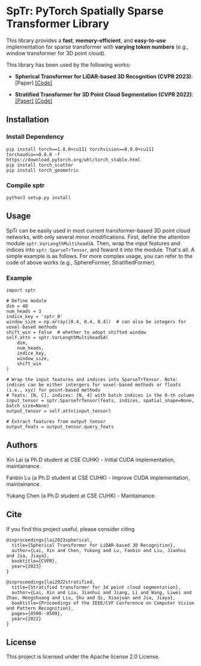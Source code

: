 # SpTr: PyTorch Spatially Sparse Transformer Library

This library provides a **fast**, **memory-efficient**, and **easy-to-use** implementation for sparse transformer with **varying token numbers** (e.g., window transformer for 3D point cloud).

This library has been used by the following works:

* **Spherical Transformer for LiDAR-based 3D Recognition (CVPR 2023)**: \[Paper\] [\[Code\]](https://github.com/dvlab-research/SphereFormer)

* **Stratified Transformer for 3D Point Cloud Segmentation (CVPR 2022)**: [\[Paper\]](https://openaccess.thecvf.com/content/CVPR2022/papers/Lai_Stratified_Transformer_for_3D_Point_Cloud_Segmentation_CVPR_2022_paper.pdf) [\[Code\]](https://github.com/dvlab-research/Stratified-Transformer)

## Installation
### Install Dependency
```
pip install torch==1.8.0+cu111 torchvision==0.9.0+cu111 torchaudio==0.8.0 -f https://download.pytorch.org/whl/torch_stable.html
pip install torch_scatter
pip install torch_geometric
```

### Compile sptr
```
python3 setup.py install
```


## Usage
SpTr can be easily used in most current transformer-based 3D point cloud networks, with only several minor modifications. First, define the attention module `sptr.VarLengthMultiheadSA`. Then, wrap the input features and indices into `sptr.SparseTrTensor`, and foward it into the module. That's all. A simple example is as follows. For more complex usage, you can refer to the code of above works (e.g., SphereFormer, StratifiedFormer).
### Example
```
import sptr

# Define module
dim = 48
num_heads = 3
indice_key = 'sptr_0'
window_size = np.array([0.4, 0.4, 0.4])  # can also be integers for voxel-based methods
shift_win = False  # whether to adopt shifted window
self.attn = sptr.VarLengthMultiheadSA(
    dim, 
    num_heads, 
    indice_key, 
    window_size, 
    shift_win
)

# Wrap the input features and indices into SparseTrTensor. Note: indices can be either intergers for voxel-based methods or floats (i.e., xyz) for point-based methods
# feats: [N, C], indices: [N, 4] with batch indices in the 0-th column
input_tensor = sptr.SparseTrTensor(feats, indices, spatial_shape=None, batch_size=None)
output_tensor = self.attn(input_tensor)

# Extract features from output tensor
output_feats = output_tensor.query_feats
```

## Authors

Xin Lai (a Ph.D student at CSE CUHK) - Initial CUDA implementation, maintainance.

Fanbin Lu (a Ph.D student at CSE CUHK) - Improve CUDA implementation, maintainance.

Yukang Chen (a Ph.D student at CSE CUHK) - Maintainance. 


## Cite

If you find this project useful, please consider citing
```
@inproceedings{lai2023spherical,
  title={Spherical Transformer for LiDAR-based 3D Recognition},
  author={Lai, Xin and Chen, Yukang and Lu, Fanbin and Liu, Jianhui and Jia, Jiaya},
  booktitle={CVPR},
  year={2023}
}
```
```
@inproceedings{lai2022stratified,
  title={Stratified transformer for 3d point cloud segmentation},
  author={Lai, Xin and Liu, Jianhui and Jiang, Li and Wang, Liwei and Zhao, Hengshuang and Liu, Shu and Qi, Xiaojuan and Jia, Jiaya},
  booktitle={Proceedings of the IEEE/CVF Conference on Computer Vision and Pattern Recognition},
  pages={8500--8509},
  year={2022}
}
```

## License

This project is licensed under the Apache license 2.0 License.
